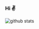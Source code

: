 ### Hi ✌️

![github stats](https://github-readme-stats.vercel.app/api?username=G03K1&show_icons=true&theme=dark)
